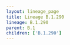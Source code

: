 ```yaml
---
layout: lineage_page
title: Lineage B.1.290
lineage: B.1.290
parent: B.1
children: ['B.1.290']
---
```


